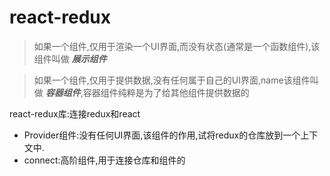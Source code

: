 # react-redux

> 如果一个组件,仅用于渲染一个UI界面,而没有状态(通常是一个函数组件),该组件叫做 ***展示组件***

> 如果一个组件,仅用于提供数据,没有任何属于自己的UI界面,name该组件叫做 ***容器组件***,容器组件纯粹是为了给其他组件提供数据的


react-redux库:连接redux和react

- Provider组件:没有任何UI界面,该组件的作用,试将redux的仓库放到一个上下文中.
- connect:高阶组件,用于连接仓库和组件的